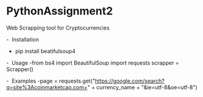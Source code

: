# PythonAssignment2

Web Scrapping tool for Cryptocurrencies 

-  Installation
 - pip install beatifulsoup4
 
 -  Usage
  -from bs4 import BeautifulSoup
   import requests
   scrapper = Scrapper()
 
 -  Examples
  -page = requests.get("https://google.com/search?q=site%3Acoinmarketcap.com+" + currency_name + "&ie=utf-8&oe=utf-8")


